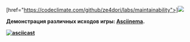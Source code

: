 [href="https://codeclimate.com/github/ze4dori/labs/maintainability">]<img src="https://api.codeclimate.com/v1/badges/5656586cb524bc967b5a/maintainability" /></a>

<b>Демонстрация<b/> различных исходов игры: [Asciinema](https://asciinema.org/a/ToNVjeBXsCldSDizVtjwpg4jN).

[![asciicast](https://asciinema.org/a/ToNVjeBXsCldSDizVtjwpg4jN.svg)](https://asciinema.org/a/ToNVjeBXsCldSDizVtjwpg4jN)
